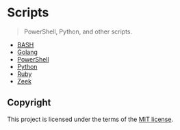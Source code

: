 # Scripts
> PowerShell, Python, and other scripts.

* [BASH](/BASH/)
* [Golang](/Golang/)
* [PowerShell](/PowerShell/)
* [Python](/Python/)
* [Ruby](/Ruby/)
* [Zeek](/Zeek/)

## Copyright
This project is licensed under the terms of the [MIT license](/LICENSE).
